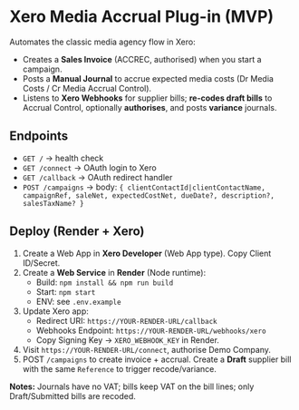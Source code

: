 # Xero Media Accrual Plug-in (MVP)

Automates the classic media agency flow in Xero:
- Creates a **Sales Invoice** (ACCREC, authorised) when you start a campaign.
- Posts a **Manual Journal** to accrue expected media costs (Dr Media Costs / Cr Media Accrual Control).
- Listens to **Xero Webhooks** for supplier bills; **re-codes draft bills** to Accrual Control, optionally **authorises**, and posts **variance** journals.

## Endpoints
- `GET /` → health check
- `GET /connect` → OAuth login to Xero
- `GET /callback` → OAuth redirect handler
- `POST /campaigns` → body: `{ clientContactId|clientContactName, campaignRef, saleNet, expectedCostNet, dueDate?, description?, salesTaxName? }`

## Deploy (Render + Xero)
1. Create a Web App in **Xero Developer** (Web App type). Copy Client ID/Secret.  
2. Create a **Web Service** in **Render** (Node runtime):
   - Build: `npm install && npm run build`
   - Start: `npm start`
   - ENV: see `.env.example`
3. Update Xero app:
   - Redirect URI: `https://YOUR-RENDER-URL/callback`
   - Webhooks Endpoint: `https://YOUR-RENDER-URL/webhooks/xero`
   - Copy Signing Key → `XERO_WEBHOOK_KEY` in Render.
4. Visit `https://YOUR-RENDER-URL/connect`, authorise Demo Company.
5. POST `/campaigns` to create invoice + accrual. Create a **Draft** supplier bill with the same `Reference` to trigger recode/variance.

**Notes:** Journals have no VAT; bills keep VAT on the bill lines; only Draft/Submitted bills are recoded.
